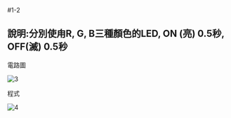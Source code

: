 #1-2

說明:分別使甪R, G, B三種顏色的LED, ON (亮) 0.5秒, OFF(滅) 0.5秒
----
電路圖

![3](https://user-images.githubusercontent.com/89326999/132112067-9da0bf92-8220-40c7-861f-9838fe579f0e.png)

程式

![4](https://user-images.githubusercontent.com/89326999/132112043-abc18e1e-b204-4dc1-a668-7d53bc60e55d.png)

